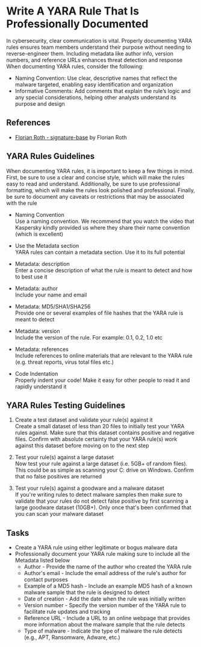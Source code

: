 # Write A YARA Rule That Is Professionally Documented
In cybersecurity, clear communication is vital. Properly documenting YARA rules ensures team members understand their purpose without needing to reverse-engineer them. Including metadata like author info, version numbers, and reference URLs enhances threat detection and response
<br/>
When documenting YARA rules, consider the following:
- Naming Convention: Use clear, descriptive names that reflect the malware targeted, enabling easy identification and organization
- Informative Comments: Add comments that explain the rule’s logic and any special considerations, helping other analysts understand its purpose and design

## References
- [Florian Roth - signature-base](https://github.com/Neo23x0/signature-base/tree/master/yara) by Florian Roth


## YARA Rules Guidelines
When documenting YARA rules, it is important to keep a few things in mind. First, be sure to use a clear and concise style, which will make the rules easy to read and understand. Additionally, be sure to use professional formatting, which will make the rules look polished and professional. Finally, be sure to document any caveats or restrictions that may be associated with the rule

- Naming Convention <br/>
Use a naming convention. We recommend that you watch the video that Kaspersky kindly provided us where they share their name convention (which is excellent)

- Use the Metadata section <br/>
YARA rules can contain a metadata section. Use it to its full potential

- Metadata: description <br/>
Enter a concise description of what the rule is meant to detect and how to best use it

- Metadata: author <br/>
Include your name and email

- Metadata: MD5/SHA1/SHA256 <br/>
Provide one or several examples of file hashes that the YARA rule is meant to detect

- Metadata: version <br/>
Include the version of the rule. For example: 0.1, 0.2, 1.0 etc

- Metadata: references <br/>
Include references to online materials that are relevant to the YARA rule (e.g. threat reports, virus total files etc.)

- Code Indentation <br/>
Properly indent your code! Make it easy for other people to read it and rapidly understand it


## YARA Rules Testing Guidelines
1. Create a test dataset and validate your rule(s) against it <br/>
Create a small dataset of less than 20 files to initially test your YARA rules against. Make sure that this dataset contains positive and negative files. Confirm with absolute certainty that your YARA rule(s) work against this dataset before moving on to the next step

2. Test your rule(s) against a large dataset <br/>
Now test your rule against a large dataset (i.e. 5GB+ of random files). This could be as simple as scanning your C: drive on Windows. Confirm that no false positives are returned

3. Test your rule(s) against a goodware and a malware dataset <br/>
If you're writing rules to detect malware samples then make sure to validate that your rules do not detect false positive by first scanning a large goodware dataset (10GB+). Only once that's been confirmed that you can scan your malware dataset


## Tasks
- Create a YARA rule using either legitimate or bogus malware data
- Professionally document your YARA rule making sure to include all the Metadata listed below
  - Author - Provide the name of the author who created the YARA rule
  - Author's email - Include the email address of the rule's author for contact purposes
  - Example of a MD5 hash - Include an example MD5 hash of a known malware sample that the rule is designed to detect
  - Date of creation - Add the date when the rule was initially written
  - Version number - Specify the version number of the YARA rule to facilitate rule updates and tracking
  - Reference URL - Include a URL to an online webpage that provides more information about the malware sample that the rule detects
  - Type of malware - Indicate the type of malware the rule detects (e.g., APT, Ransomware, Adware, etc.)

